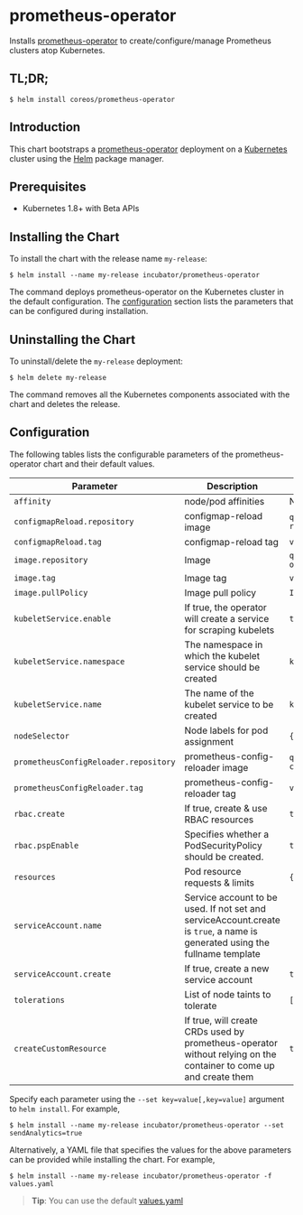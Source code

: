 # prometheus-operator

Installs [prometheus-operator](https://github.com/coreos/prometheus-operator) to create/configure/manage Prometheus clusters atop Kubernetes.

## TL;DR;

```console
$ helm install coreos/prometheus-operator
```

## Introduction

This chart bootstraps a [prometheus-operator](https://github.com/coreos/prometheus-operator) deployment on a [Kubernetes](http://kubernetes.io) cluster using the [Helm](https://helm.sh) package manager.

## Prerequisites
  - Kubernetes 1.8+ with Beta APIs

## Installing the Chart

To install the chart with the release name `my-release`:

```console
$ helm install --name my-release incubator/prometheus-operator
```

The command deploys prometheus-operator on the Kubernetes cluster in the default configuration. The [configuration](#configuration) section lists the parameters that can be configured during installation.

## Uninstalling the Chart

To uninstall/delete the `my-release` deployment:

```console
$ helm delete my-release
```

The command removes all the Kubernetes components associated with the chart and deletes the release.

## Configuration

The following tables lists the configurable parameters of the prometheus-operator chart and their default values.

|               Parameter               |                                                         Description                                                         |                   Default                   |
| ------------------------------------- | --------------------------------------------------------------------------------------------------------------------------- | ------------------------------------------- |
| `affinity`                            | node/pod affinities                                                                                                         | None                                        |
| `configmapReload.repository`          | configmap-reload image                                                                                                      | `quay.io/coreos/configmap-reload`           |
| `configmapReload.tag`                 | configmap-reload tag                                                                                                        | `v0.0.1`                                    |
| `image.repository`                    | Image                                                                                                                       | `quay.io/coreos/prometheus-operator`        |
| `image.tag`                           | Image tag                                                                                                                   | `v0.22.0`                                   |
| `image.pullPolicy`                    | Image pull policy                                                                                                           | `IfNotPresent`                              |
| `kubeletService.enable`               | If true, the operator will create a service for scraping kubelets                                                           | `true`                                      |
| `kubeletService.namespace`            | The namespace in which the kubelet service should be created                                                                | `kube-system`                               |
| `kubeletService.name`                 | The name of the kubelet service to be created                                                                               | `kubelet`                                   |
| `nodeSelector`                        | Node labels for pod assignment                                                                                              | `{}`                                        |
| `prometheusConfigReloader.repository` | prometheus-config-reloader image                                                                                            | `quay.io/coreos/prometheus-config-reloader` |
| `prometheusConfigReloader.tag`        | prometheus-config-reloader tag                                                                                              | `v0.0.4`                                    |
| `rbac.create`                         | If true, create & use RBAC resources                                                                                        | `true`                                      |
| `rbac.pspEnable`                      | Specifies whether a PodSecurityPolicy should be created.                                                                    | `true`                                      |
| `resources`                           | Pod resource requests & limits                                                                                              | `{}`                                        |
| `serviceAccount.name`                 | Service account to be used. If not set and serviceAccount.create is `true`, a name is generated using the fullname template |                                          |
| `serviceAccount.create`               | If true, create a new service account                                                                                       | `true`                                      |
| `tolerations`                         | List of node taints to tolerate                                                                                             | `[]`                                        |
| `createCustomResource`                | If true, will create CRDs used by prometheus-operator without relying on the container to come up and create them          | `true`


Specify each parameter using the `--set key=value[,key=value]` argument to `helm install`. For example,

```console
$ helm install --name my-release incubator/prometheus-operator --set sendAnalytics=true
```

Alternatively, a YAML file that specifies the values for the above parameters can be provided while installing the chart. For example,

```console
$ helm install --name my-release incubator/prometheus-operator -f values.yaml
```

> **Tip**: You can use the default [values.yaml](values.yaml)
